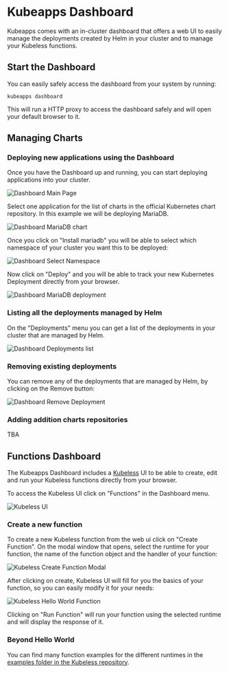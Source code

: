 # Kubeapps Dashboard

Kubeapps comes with an in-cluster dashboard that offers a web UI to easily manage the deployments created by Helm in your cluster and to manage your Kubeless functions.

## Start the Dashboard

You can easily safely access the dashboard from your system by running:

```
kubeapps dashboard
```

This will run a HTTP proxy to access the dashboard safely and will open your default browser to it.

## Managing Charts
### Deploying new applications using the Dashboard

Once you have the Dashboard up and running, you can start deploying applications into your cluster.

![Dashboard Main Page](../img/dashboard.png)

Select one application for the list of charts in the official Kubernetes chart repository. In this example we will be deploying MariaDB.

![Dashboard MariaDB chart](../img/mariadb.png)

Once you click on "Install mariadb" you will be able to select which namespace of your cluster you want this to be deployed:

![Dashboard Select Namespace](../img/namespace.png)

Now click on "Deploy" and you will be able to track your new Kubernetes Deployment directly from your browser.

![Dashboard MariaDB deployment](../img/mariadb-deploy.png)

### Listing all the deployments managed by Helm

On the "Deployments" menu you can get a list of the deployments in your cluster that are managed by Helm.

![Dashboard Deployments list](../img/deployments.png)

### Removing existing deployments

You can remove any of the deployments that are managed by Helm, by clicking on the Remove button:

![Dashboard Remove Deployment](../img/delete-mariadb.png)

### Adding addition charts repositories

TBA

## Functions Dashboard

The Kubeapps Dashboard includes a [Kubeless](https://kubeless.io) UI to be able to create, edit and run your Kubeless functions directly from your browser.

To access the Kubeless UI click on "Functions" in the Dashboard menu.

![Kubeless UI](../img/kubeless-ui.png)

### Create a new function

To create a new Kubeless function from the web ui click on "Create Function". On the modal window that opens, select the runtime for your function, the name of the function object and the handler of your function:

![Kubeless Create Function Modal](../img/kubeless-create.png)

After clicking on create, Kubeless UI will fill for you the basics of your function, so you can easily modify it for your needs:

![Kubeless Hello World Function](../img/kubeless-hello.png)

Clicking on "Run Function" will run your function using the selected runtime and will display the response of it.

### Beyond Hello World

You can find many function examples for the different runtimes in the [examples folder in the Kubeless repository](https://github.com/kubeless/kubeless/tree/master/examples).